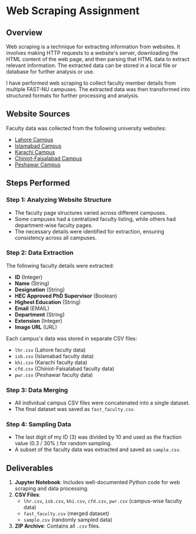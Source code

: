 # Web Scraping Assignment

## Overview
Web scraping is a technique for extracting information from websites. It involves making HTTP requests to a website's server, downloading the HTML content of the web page, and then parsing that HTML data to extract relevant information. The extracted data can be stored in a local file or database for further analysis or use.

I have performed web scraping to collect faculty member details from multiple FAST-NU campuses. The extracted data was then transformed into structured formats for further processing and analysis.

## Website Sources
Faculty data was collected from the following university websites:
- [Lahore Campus](http://lhr.nu.edu.pk/faculty/)
- [Islamabad Campus](http://isb.nu.edu.pk/Faculty/allfaculty/)
- [Karachi Campus](https://khi.nu.edu.pk/faculty-php/)
- [Chiniot-Faisalabad Campus](https://cfd.nu.edu.pk/all-departments/)
- [Peshawar Campus](http://pwr.nu.edu.pk/)

## Steps Performed
### **Step 1: Analyzing Website Structure**
- The faculty page structures varied across different campuses.
- Some campuses had a centralized faculty listing, while others had department-wise faculty pages.
- The necessary details were identified for extraction, ensuring consistency across all campuses.

### **Step 2: Data Extraction**
The following faculty details were extracted:
- **ID** (Integer)
- **Name** (String)
- **Designation** (String)
- **HEC Approved PhD Supervisor** (Boolean)
- **Highest Education** (String)
- **Email** (EMAIL)
- **Department** (String)
- **Extension** (Integer)
- **Image URL** (URL)

Each campus's data was stored in separate CSV files:
- `lhr.csv` (Lahore faculty data)
- `isb.csv` (Islamabad faculty data)
- `khi.csv` (Karachi faculty data)
- `cfd.csv` (Chiniot-Faisalabad faculty data)
- `pwr.csv` (Peshawar faculty data)

### **Step 3: Data Merging**
- All individual campus CSV files were concatenated into a single dataset.
- The final dataset was saved as `fast_faculty.csv`.

### **Step 4: Sampling Data**
- The last digit of my ID (3) was divided by 10 and used as the fraction value (0.3 / 30% ) for random sampling.
- A subset of the faculty data was extracted and saved as `sample.csv`.

## Deliverables
1. **Jupyter Notebook**: Includes well-documented Python code for web scraping and data processing.
2. **CSV Files**:
   - `lhr.csv`, `isb.csv`, `khi.csv`, `cfd.csv`, `pwr.csv` (campus-wise faculty data)
   - `fast_faculty.csv` (merged dataset)
   - `sample.csv` (randomly sampled data)
3. **ZIP Archive**: Contains all `.csv` files.


